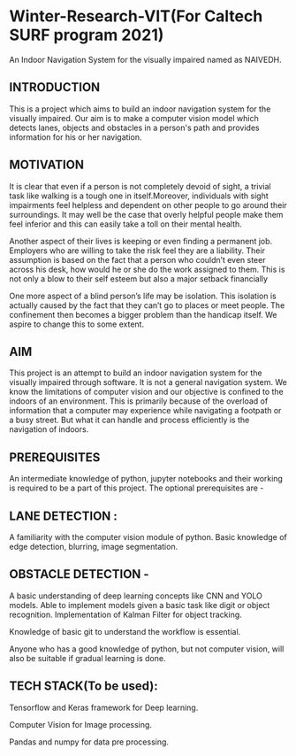 # Winter-Research-VIT(For Caltech SURF program 2021)

An Indoor Navigation System for the visually impaired named as NAIVEDH.



## INTRODUCTION

This is a project which aims to build an indoor navigation system for the visually impaired. Our aim is to make a computer vision model which detects lanes, objects and obstacles in a person's path and provides information for his or her navigation.


## MOTIVATION

It is clear that even if a person is not completely devoid of sight, a trivial task like walking is a tough one in itself.Moreover, individuals with sight impairments feel helpless and dependent on other people to go around their surroundings. It may well be the case that overly helpful people make them feel inferior and this can easily take a toll on their mental health.

Another aspect of their lives is keeping or even finding a permanent job. Employers who are willing to take the risk feel they are a liability. Their assumption is based on the fact that a person who couldn’t even steer across his desk, how would he or she do the work assigned to them. This is not only a blow to their self esteem but also a major setback financially

One more aspect of a blind person’s life may be isolation. This isolation is actually caused by the fact that they can’t go to places or meet people. The confinement then becomes a bigger problem than the handicap itself.
We aspire to change this to some extent.


## AIM

This project is an attempt to build an indoor navigation system for the visually impaired through software.
It is not a general navigation system. We know the limitations of computer vision and our objective is confined to the indoors of an environment.
This is primarily because of the overload of information that a computer may experience while navigating a footpath or a busy street. But what it can handle and process efficiently is the navigation of indoors.


## PREREQUISITES

 An intermediate knowledge of python, jupyter notebooks and their working is required to be a part of this project. The optional prerequisites are -

## LANE DETECTION :
A familiarity with the computer vision module of python.
Basic knowledge of edge detection, blurring, image segmentation.

## OBSTACLE DETECTION -
A basic understanding of deep learning concepts like CNN and YOLO models.
Able to implement models given a basic task like digit or object recognition.
Implementation of Kalman Filter for object tracking.

Knowledge of basic git to understand the workflow is essential.

Anyone who has a good knowledge of python, but not computer vision, will also be suitable if gradual learning is done.


## TECH STACK(To be used):

Tensorflow and Keras framework for Deep learning.

Computer Vision for Image processing.

Pandas and numpy for data pre processing.
